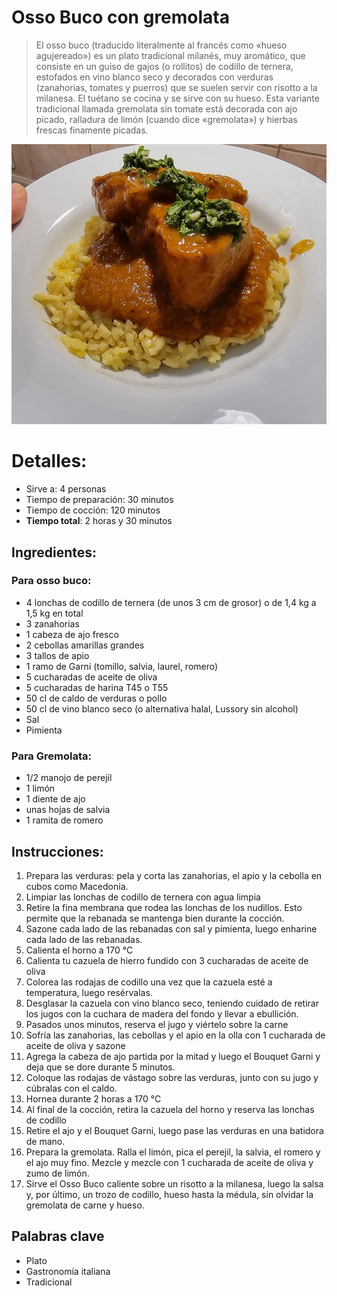 # Osso Buco con gremolata

> El osso buco (traducido literalmente al francés como «hueso agujereado») es un plato tradicional milanés, muy aromático, que consiste en un guiso de gajos (o rollitos) de codillo de ternera, estofados en vino blanco seco y decorados con verduras (zanahorias, tomates y puerros) que se suelen servir con risotto a la milanesa. El tuétano se cocina y se sirve con su hueso.
> Esta variante tradicional llamada gremolata sin tomate está decorada con ajo picado, ralladura de limón (cuando dice «gremolata») y hierbas frescas finamente picadas. 

![Osso Buco con gremolata](https://github.com/anamorph/recettes/blob/main/photos/fr-plat-osso_buco_a_la_gremolata-01.jpg?raw=true)

# Detalles:
* Sirve a: 4 personas
* Tiempo de preparación: 30 minutos
* Tiempo de cocción: 120 minutos
* **Tiempo total**: 2 horas y 30 minutos

## Ingredientes:
### Para osso buco:
* 4 lonchas de codillo de ternera (de unos 3 cm de grosor) o de 1,4 kg a 1,5 kg en total
* 3 zanahorias
* 1 cabeza de ajo fresco
* 2 cebollas amarillas grandes
* 3 tallos de apio
* 1 ramo de Garni (tomillo, salvia, laurel, romero)
* 5 cucharadas de aceite de oliva
* 5 cucharadas de harina T45 o T55
* 50 cl de caldo de verduras o pollo
* 50 cl de vino blanco seco (o alternativa halal, Lussory sin alcohol)
* Sal
* Pimienta

### Para Gremolata:
* 1/2 manojo de perejil
* 1 limón 
* 1 diente de ajo
* unas hojas de salvia
* 1 ramita de romero


## Instrucciones:
1. Prepara las verduras: pela y corta las zanahorias, el apio y la cebolla en cubos como Macedonia. 
1. Limpiar las lonchas de codillo de ternera con agua limpia
1. Retire la fina membrana que rodea las lonchas de los nudillos. Esto permite que la rebanada se mantenga bien durante la cocción.
1. Sazone cada lado de las rebanadas con sal y pimienta, luego enharine cada lado de las rebanadas.
1. Calienta el horno a 170 °C
1. Calienta tu cazuela de hierro fundido con 3 cucharadas de aceite de oliva
1. Colorea las rodajas de codillo una vez que la cazuela esté a temperatura, luego resérvalas.
1. Desglasar la cazuela con vino blanco seco, teniendo cuidado de retirar los jugos con la cuchara de madera del fondo y llevar a ebullición.
1. Pasados unos minutos, reserva el jugo y viértelo sobre la carne
1. Sofría las zanahorias, las cebollas y el apio en la olla con 1 cucharada de aceite de oliva y sazone
1. Agrega la cabeza de ajo partida por la mitad y luego el Bouquet Garni y deja que se dore durante 5 minutos.
1. Coloque las rodajas de vástago sobre las verduras, junto con su jugo y cúbralas con el caldo.
1. Hornea durante 2 horas a 170 °C
1. Al final de la cocción, retira la cazuela del horno y reserva las lonchas de codillo
1. Retire el ajo y el Bouquet Garni, luego pase las verduras en una batidora de mano.
1. Prepara la gremolata. Ralla el limón, pica el perejil, la salvia, el romero y el ajo muy fino. Mezcle y mezcle con 1 cucharada de aceite de oliva y zumo de limón.
1. Sirve el Osso Buco caliente sobre un risotto a la milanesa, luego la salsa y, por último, un trozo de codillo, hueso hasta la médula, sin olvidar la gremolata de carne y hueso.

## Palabras clave
* Plato
* Gastronomía italiana
* Tradicional
